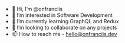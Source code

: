 - 👋 Hi, I’m @onfranciis
- 👀 I’m interested in Software Development
- 🌱 I’m currently learning GraphQL and Redux
- 💞️ I’m looking to collaborate on any projects
- 📫 How to reach me - hello@onfranciis.dev

<!---
onfrancis/onfrancis is a ✨ special ✨ repository because its `README.md` (this file) appears on your GitHub profile.
You can click the Preview link to take a look at your changes.
--->
